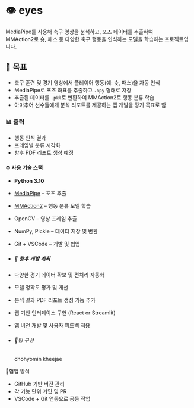# 👁️ eyes

MediaPipe를 사용해 축구 영상을 분석하고, 포즈 데이터를 추출하여  
MMAction2로 슛, 패스 등 다양한 축구 행동을 인식하는 모델을 학습하는 프로젝트입니다.

## 🎯 목표

- 축구 훈련 및 경기 영상에서 플레이어 행동(예: 슛, 패스)을 자동 인식
- MediaPipe로 포즈 좌표를 추출하고 `.npy` 형태로 저장
- 추출된 데이터를 `.pkl`로 변환하여 MMAction2로 행동 분류 학습
- 아마추어 선수들에게 분석 리포트를 제공하는 앱 개발을 장기 목표로 함

### 📊 출력
- 행동 인식 결과
- 프레임별 분류 시각화
- 향후 PDF 리포트 생성 예정

#### ⚙️ 사용 기술 스택

- **Python 3.10**
- [MediaPipe](https://github.com/google/mediapipe) – 포즈 추출
- [MMAction2](https://github.com/open-mmlab/mmaction2) – 행동 분류 모델 학습
- OpenCV – 영상 프레임 추출
- NumPy, Pickle – 데이터 저장 및 변환
- Git + VSCode – 개발 및 협업

- ##### 🚀 향후 개발 계획

- 다양한 경기 데이터 확보 및 전처리 자동화
- 모델 정확도 평가 및 개선
- 분석 결과 PDF 리포트 생성 기능 추가
- 웹 기반 인터페이스 구현 (React or Streamlit)
- 앱 버전 개발 및 사용자 피드백 적용

- ###### 👥팀 구성
  chohyomin
  kheejae 

 
 🤝협업 방식

- GitHub 기반 버전 관리
- 각 기능 단위 커밋 및 PR
- VSCode + Git 연동으로 공동 작업
